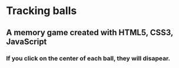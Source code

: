 # Tracking balls
## A memory game created with HTML5, CSS3, JavaScript
### If you click on the center of each ball, they will disapear.
